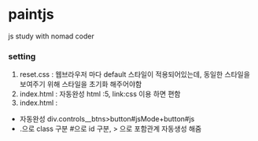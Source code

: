 # paintjs
js study with nomad coder 

### setting
1. reset.css : 웹브라우저 마다 default 스타일이 적용되어있는데, 동일한 스타일을 보여주기 위해 스타일을 초기화 해주어야함
2. index.html : 자동완성 html :5, link:css 이용 하면 편함
3. index.html : 
- 자동완성 div.controls__btns>button#jsMode+button#js
- .으로 class 구분  #으로 id 구분, > 으로 포함관계 자동생성 해줌